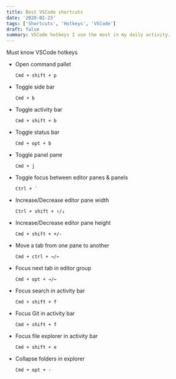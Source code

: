 ```yaml
---
title: Best VSCode shortcuts
date: '2020-02-23'
tags: ['Shortcuts', 'Hotkeys', 'VSCode']
draft: false
summary: VSCode hotkeys I use the most in my daily activity.
---
```


Must know VSCode hotkeys

- Open command pallet

  `Cmd + shift + p`

- Toggle side bar

  `Cmd + b`

- Toggle activity bar

  `Cmd + shift + b`

- Toggle status bar

  `Cmd + opt + b`

- Toggle panel pane

  `Cmd + j`

- Toggle focus between editor panes & panels

  `` Ctrl + `  ``

- Increase/Decrease editor pane width

  `Ctrl + shift + ↑/↓`

- Increase/Decrease editor pane height

  `Cmd + shift + +/-`

- Move a tab from one pane to another

  `Cmd + ctrl + →/←`

- Focus next tab in editor group

  `Cmd + opt + →/←`

- Focus search in activity bar

  `Cmd + shift + f`

- Focus Git in activity bar

  `Cmd + shift + f`

- Focus file explorer in activity bar

  `Cmd + shift + e`

- Collapse folders in explorer

  `Cmd + opt + -`
